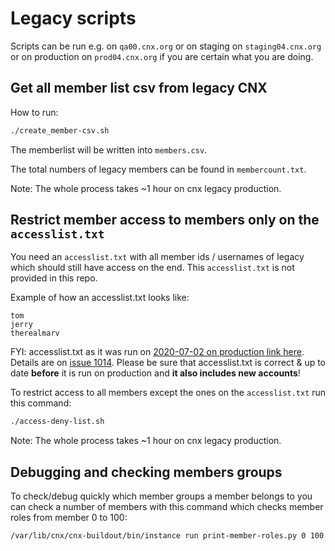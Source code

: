 # Legacy scripts

Scripts can be run e.g. on `qa00.cnx.org` or on staging on `staging04.cnx.org`
or on production on `prod04.cnx.org` if you are certain what you are doing.

## Get all member list csv from legacy CNX

How to run:

```bash
./create_member-csv.sh
```

The memberlist will be written into `members.csv`.

The total numbers of legacy members can be found in `membercount.txt`.

Note: The whole process takes ~1 hour on cnx legacy production.

## Restrict member access to members only on the `accesslist.txt`

You need an `accesslist.txt` with all member ids / usernames of legacy which should still have access on the end.
This `accesslist.txt` is not provided in this repo.

Example of how an accesslist.txt looks like:

```
tom
jerry
therealmarv
```

FYI: accesslist.txt as it was run on [2020-07-02 on production link here](https://drive.google.com/file/d/1UIpFOaG2vV70SWc75amdEd96twCUoLbh/view?usp=sharing).
Details are on [issue 1014](https://github.com/openstax/cnx/issues/1014).
Please be sure that accesslist.txt is correct & up to date **before** it is run on production and **it also includes new accounts**!

To restrict access to all members except the ones on the `accesslist.txt` run this command:

```bash
./access-deny-list.sh
```

Note: The whole process takes ~1 hour on cnx legacy production.

## Debugging and checking members groups

To check/debug quickly which member groups a member belongs to you can check
a number of members with this command which checks member roles from member 0 to 100:

```bash
/var/lib/cnx/cnx-buildout/bin/instance run print-member-roles.py 0 100
```